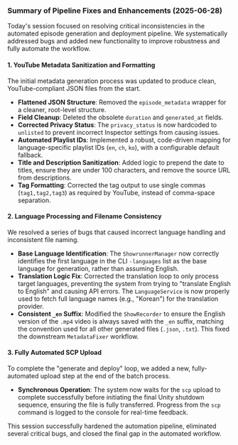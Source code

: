 ### Summary of Pipeline Fixes and Enhancements (2025-06-28)

Today's session focused on resolving critical inconsistencies in the automated episode generation and deployment pipeline. We systematically addressed bugs and added new functionality to improve robustness and fully automate the workflow.

#### 1. YouTube Metadata Sanitization and Formatting
The initial metadata generation process was updated to produce clean, YouTube-compliant JSON files from the start.

-   **Flattened JSON Structure**: Removed the `episode_metadata` wrapper for a cleaner, root-level structure.
-   **Field Cleanup**: Deleted the obsolete `duration` and `generated_at` fields.
-   **Corrected Privacy Status**: The `privacy_status` is now hardcoded to `unlisted` to prevent incorrect Inspector settings from causing issues.
-   **Automated Playlist IDs**: Implemented a robust, code-driven mapping for language-specific playlist IDs (`en`, `ch`, `ko`), with a configurable default fallback.
-   **Title and Description Sanitization**: Added logic to prepend the date to titles, ensure they are under 100 characters, and remove the source URL from descriptions.
-   **Tag Formatting**: Corrected the tag output to use single commas (`tag1,tag2,tag3`) as required by YouTube, instead of comma-space separation.

#### 2. Language Processing and Filename Consistency
We resolved a series of bugs that caused incorrect language handling and inconsistent file naming.

-   **Base Language Identification**: The `ShowrunnerManager` now correctly identifies the first language in the CLI `-languages` list as the base language for generation, rather than assuming English.
-   **Translation Logic Fix**: Corrected the translation loop to only process target languages, preventing the system from trying to "translate English to English" and causing API errors. The `LanguageService` is now properly used to fetch full language names (e.g., "Korean") for the translation provider.
-   **Consistent `_en` Suffix**: Modified the `ShowRecorder` to ensure the English version of the `.mp4` video is always saved with the `_en` suffix, matching the convention used for all other generated files (`.json`, `.txt`). This fixed the downstream `MetadataFixer` workflow.

#### 3. Fully Automated SCP Upload
To complete the "generate and deploy" loop, we added a new, fully-automated upload step at the end of the batch process.

-   **Synchronous Operation**: The system now waits for the `scp` upload to complete successfully before initiating the final Unity shutdown sequence, ensuring the file is fully transferred. Progress from the `scp` command is logged to the console for real-time feedback.

This session successfully hardened the automation pipeline, eliminated several critical bugs, and closed the final gap in the automated workflow. 
